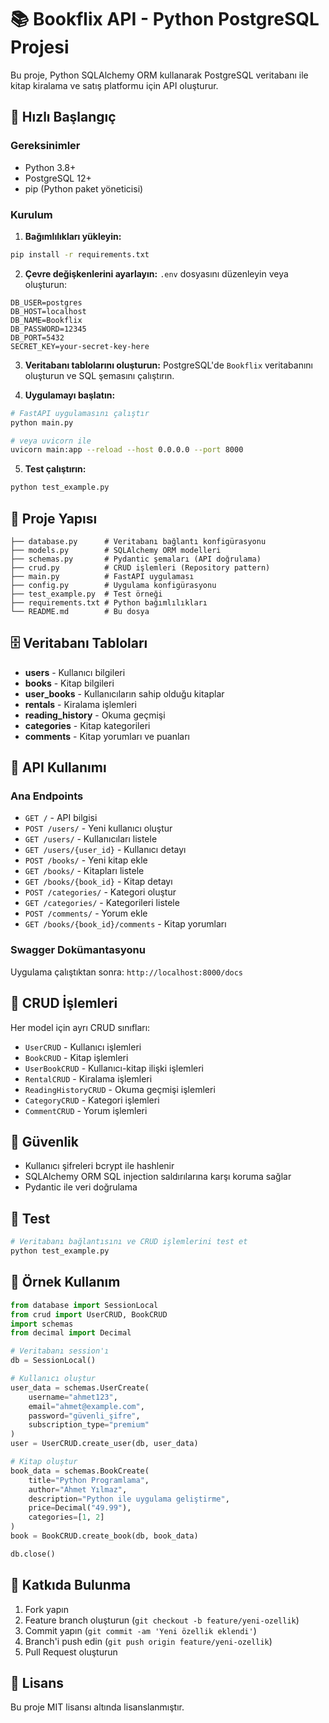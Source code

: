 # 📚 Bookflix API - Python PostgreSQL Projesi

Bu proje, Python SQLAlchemy ORM kullanarak PostgreSQL veritabanı ile kitap kiralama ve satış platformu için API oluşturur.

## 🚀 Hızlı Başlangıç

### Gereksinimler

- Python 3.8+
- PostgreSQL 12+
- pip (Python paket yöneticisi)

### Kurulum

1. **Bağımlılıkları yükleyin:**

```bash
pip install -r requirements.txt
```

2. **Çevre değişkenlerini ayarlayın:**
   `.env` dosyasını düzenleyin veya oluşturun:

```env
DB_USER=postgres
DB_HOST=localhost
DB_NAME=Bookflix
DB_PASSWORD=12345
DB_PORT=5432
SECRET_KEY=your-secret-key-here
```

3. **Veritabanı tablolarını oluşturun:**
   PostgreSQL'de `Bookflix` veritabanını oluşturun ve SQL şemasını çalıştırın.

4. **Uygulamayı başlatın:**

```bash
# FastAPI uygulamasını çalıştır
python main.py

# veya uvicorn ile
uvicorn main:app --reload --host 0.0.0.0 --port 8000
```

5. **Test çalıştırın:**

```bash
python test_example.py
```

## 📁 Proje Yapısı

```
├── database.py      # Veritabanı bağlantı konfigürasyonu
├── models.py        # SQLAlchemy ORM modelleri
├── schemas.py       # Pydantic şemaları (API doğrulama)
├── crud.py          # CRUD işlemleri (Repository pattern)
├── main.py          # FastAPI uygulaması
├── config.py        # Uygulama konfigürasyonu
├── test_example.py  # Test örneği
├── requirements.txt # Python bağımlılıkları
└── README.md        # Bu dosya
```

## 🗄️ Veritabanı Tabloları

- **users** - Kullanıcı bilgileri
- **books** - Kitap bilgileri
- **user_books** - Kullanıcıların sahip olduğu kitaplar
- **rentals** - Kiralama işlemleri
- **reading_history** - Okuma geçmişi
- **categories** - Kitap kategorileri
- **comments** - Kitap yorumları ve puanları

## 🔧 API Kullanımı

### Ana Endpoints

- `GET /` - API bilgisi
- `POST /users/` - Yeni kullanıcı oluştur
- `GET /users/` - Kullanıcıları listele
- `GET /users/{user_id}` - Kullanıcı detayı
- `POST /books/` - Yeni kitap ekle
- `GET /books/` - Kitapları listele
- `GET /books/{book_id}` - Kitap detayı
- `POST /categories/` - Kategori oluştur
- `GET /categories/` - Kategorileri listele
- `POST /comments/` - Yorum ekle
- `GET /books/{book_id}/comments` - Kitap yorumları

### Swagger Dokümantasyonu

Uygulama çalıştıktan sonra: `http://localhost:8000/docs`

## 💾 CRUD İşlemleri

Her model için ayrı CRUD sınıfları:

- `UserCRUD` - Kullanıcı işlemleri
- `BookCRUD` - Kitap işlemleri
- `UserBookCRUD` - Kullanıcı-kitap ilişki işlemleri
- `RentalCRUD` - Kiralama işlemleri
- `ReadingHistoryCRUD` - Okuma geçmişi işlemleri
- `CategoryCRUD` - Kategori işlemleri
- `CommentCRUD` - Yorum işlemleri

## 🔐 Güvenlik

- Kullanıcı şifreleri bcrypt ile hashlenir
- SQLAlchemy ORM SQL injection saldırılarına karşı koruma sağlar
- Pydantic ile veri doğrulama

## 🧪 Test

```bash
# Veritabanı bağlantısını ve CRUD işlemlerini test et
python test_example.py
```

## 📝 Örnek Kullanım

```python
from database import SessionLocal
from crud import UserCRUD, BookCRUD
import schemas
from decimal import Decimal

# Veritabanı session'ı
db = SessionLocal()

# Kullanıcı oluştur
user_data = schemas.UserCreate(
    username="ahmet123",
    email="ahmet@example.com",
    password="güvenli_şifre",
    subscription_type="premium"
)
user = UserCRUD.create_user(db, user_data)

# Kitap oluştur
book_data = schemas.BookCreate(
    title="Python Programlama",
    author="Ahmet Yılmaz",
    description="Python ile uygulama geliştirme",
    price=Decimal("49.99"),
    categories=[1, 2]
)
book = BookCRUD.create_book(db, book_data)

db.close()
```

## 🤝 Katkıda Bulunma

1. Fork yapın
2. Feature branch oluşturun (`git checkout -b feature/yeni-ozellik`)
3. Commit yapın (`git commit -am 'Yeni özellik eklendi'`)
4. Branch'i push edin (`git push origin feature/yeni-ozellik`)
5. Pull Request oluşturun

## 📄 Lisans

Bu proje MIT lisansı altında lisanslanmıştır.
